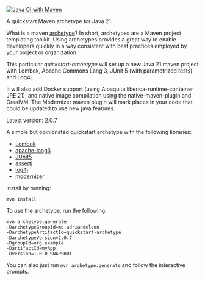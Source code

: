 [![Java CI with Maven](https://github.com/adriandeleon/quickstart-archetype/actions/workflows/maven.yml/badge.svg)](https://github.com/adriandeleon/quickstart-archetype/actions/workflows/maven.yml)

A quickstart Maven archetype for Java 21.

What is a maven [archetype](https://maven.apache.org/guides/introduction/introduction-to-archetypes.html)?
In short, archetypes are a Maven project templating toolkit.
Using archetypes provides a great way
to enable developers quickly in a way consistent with best practices employed by your project or organization.

This particular _quickstart-archetype_ will set up a new Java 21 maven project with Lombok, Apache Commons Lang 3, JUnit 5 (with parametrized tests) and Log4j.

It will also add Docker support (using Alpaquita liberica-runtime-container JRE 21), and native image compilation using the native-maven-plugin and GraalVM. The Modernizer maven plugin will mark places in your code that could be updated to use new java features.

Latest version: 2.0.7

A simple but opinionated quickstart archetype with the following libraries:
* [Lombok](https://projectlombok.org/)
* [apache-lang3](https://commons.apache.org/proper/commons-lang/)
* [JUnit5]( https://junit.org/junit5/)
* [assertj](https://assertj.github.io/doc/)
* [log4j](https://logging.apache.org/log4j/2.x/)
* [modernizer](https://github.com/gaul/modernizer-maven-plugin)

install by running:
```shell
mvn install
```

To use the archetype, run the following:

```shell
mvn archetype:generate
-DarchetypeGroupId=me.adriandeleon
-DarchetypeArtifactId=quickstart-archetype
-DarchetypeVersion=2.0.7
-DgroupId=org.example
-DartifactId=myApp
-Dversion=1.0.0-SNAPSHOT
```


You can also just run `mvn archetype:generate` and follow the interactive prompts.